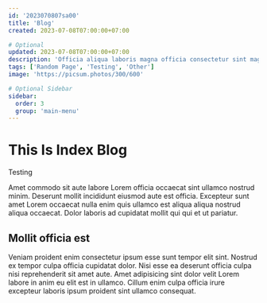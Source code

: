 ```yaml
---
id: '2023070807sa00'
title: 'Blog'
created: 2023-07-08T07:00:00+07:00

# Optional
updated: 2023-07-08T07:00:00+07:00
description: 'Officia aliqua laboris magna officia consectetur sint magna amet.'
tags: ['Random Page', 'Testing', 'Other']
image: 'https://picsum.photos/300/600'

# Optional Sidebar
sidebar:
  order: 3
  group: 'main-menu'
---
```


# This Is Index Blog

Testing

Amet commodo sit aute labore Lorem officia occaecat sint ullamco nostrud minim. Deserunt mollit incididunt eiusmod aute est officia. Excepteur sunt amet Lorem occaecat nulla enim quis ullamco est aliqua aliqua nostrud aliqua occaecat. Dolor laboris ad cupidatat mollit qui qui et ut pariatur.

## Mollit officia est

Veniam proident enim consectetur ipsum esse sunt tempor elit sint. Nostrud ex tempor culpa officia cupidatat dolor. Nisi esse ea deserunt officia culpa nisi reprehenderit sit amet aute. Amet adipisicing sint dolor velit Lorem labore in anim eu elit est in ullamco. Cillum enim culpa officia irure excepteur laboris ipsum proident sint ullamco consequat.
